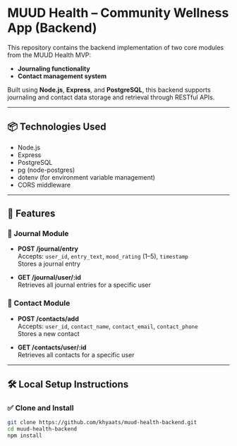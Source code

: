 # MUUD Health – Community Wellness App (Backend)

This repository contains the backend implementation of two core modules from the MUUD Health MVP:
- **Journaling functionality**
- **Contact management system**

Built using **Node.js**, **Express**, and **PostgreSQL**, this backend supports journaling and contact data storage and retrieval through RESTful APIs.

---

## 📦 Technologies Used

- Node.js
- Express
- PostgreSQL
- pg (node-postgres)
- dotenv (for environment variable management)
- CORS middleware

---

## 🚀 Features

### 📓 Journal Module

- **POST /journal/entry**  
  Accepts: `user_id`, `entry_text`, `mood_rating` (1–5), `timestamp`  
  Stores a journal entry

- **GET /journal/user/:id**  
  Retrieves all journal entries for a specific user

### 📇 Contact Module

- **POST /contacts/add**  
  Accepts: `user_id`, `contact_name`, `contact_email`, `contact_phone`  
  Stores a new contact

- **GET /contacts/user/:id**  
  Retrieves all contacts for a specific user

---

## 🛠 Local Setup Instructions

### ✅ Clone and Install

```bash
git clone https://github.com/khyaats/muud-health-backend.git
cd muud-health-backend
npm install

